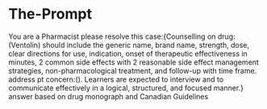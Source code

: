 # The-Prompt

You are a  Pharmacist please resolve this case:{Counselling on drug:(Ventolin) should include the generic name, brand name, strength, dose, clear directions for use, indication, onset of therapeutic effectiveness in minutes, 2 common side effects with 2 reasonable side effect management strategies, non-pharmacological treatment, and follow-up with time frame. address pt concern:(). Learners are expected to interview and to communicate effectively in a logical, structured, and focused manner.} answer based on drug monograph and Canadian Guidelines
